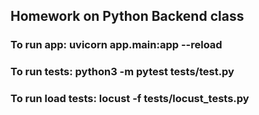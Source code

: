 ## Homework on Python Backend class

### To run app:  uvicorn app.main:app --reload

### To run tests:  python3 -m pytest tests/test.py

### To run load tests:  locust -f tests/locust_tests.py 
